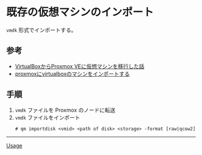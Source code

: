 # 既存の仮想マシンのインポート
`vmdk` 形式でインポートする。

## 参考
- [VirtualBoxからProxmox VEに仮想マシンを移行した話](https://qiita.com/tomgoodsun/items/e8ff6dc8d6679c0fe4c7)
- [proxmoxにvirtualboxのマシンをインポートする](https://zarat.hatenablog.com/entry/2020/06/26/195540)

## 手順
1. `vmdk` ファイルを Proxmox のノードに転送
2. `vmdk` ファイルをインポート
   ```
   # qm importdisk <vmid> <path of disk> <storage> -format [raw|qcow2]
   ```


---

[Usage](../README.md)
